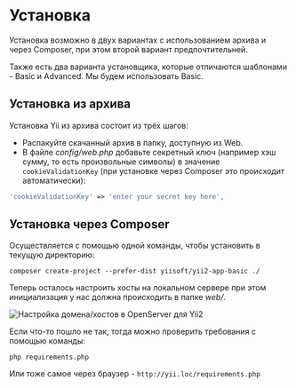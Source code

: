 # Установка

Установка возможно в двух вариантах с использованием архива и через Composer, при этом второй вариант предпочтительней.

Также есть два варианта установщика, которые отличаются шаблонами - Basic и Advanced. Мы будем использовать Basic.

## Установка из архива

Установка Yii из архива состоит из трёх шагов:

* Распакуйте скачанный архив в папку, доступную из Web.
* В файле *config/web.php* добавьте секретный ключ (например хэш сумму, то есть произвольные символы) в значение `cookieValidationKey` (при установке через Composer это происходит автоматически):

```php
'cookieValidationKey' => 'enter your secret key here',
```

## Установка через Composer

Осуществляется с помощью одной команды, чтобы установить в текущую директорию:

```
composer create-project --prefer-dist yiisoft/yii2-app-basic ./
```

Теперь осталось настроить хосты на локальном сервере при этом инициализация у нас должна происходить в папке *web/*.

![Настройка домена/хостов в OpenServer для Yii2](https://github.com/kamuz/study/blob/master/content/yii/content/img/setup-domain.png?raw=true)

Если что-то пошло не так, тогда можно проверить требования с помощью команды:

```
php requirements.php
```

Или тоже самое через браузер - `http://yii.loc/requirements.php`